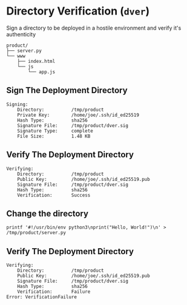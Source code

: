 # Directory Verification (`dver`)

Sign a directory to be deployed in a hostile environment and verify it's authenticity

```
product/
├── server.py
└── www
    ├── index.html
    └── js
        └── app.js
```

## Sign The Deployment Directory

```
Signing:
    Directory:          /tmp/product
    Private Key:        /home/joe/.ssh/id_ed25519
    Hash Type:          sha256
    Signature File:     /tmp/product/dver.sig
    Signature Type:     complete
    File Size:          1.48 KB
```

## Verify The Deployment Directory

```
Verifying:
    Directory:          /tmp/product
    Public Key:         /home/joe/.ssh/id_ed25519.pub
    Signature File:     /tmp/product/dver.sig
    Hash Type:          sha256
    Verification:       Success
```

## Change the directory

```
printf '#!/usr/bin/env python3\nprint("Hello, World!")\n' > /tmp/product/server.py
```

## Verify The Deployment Directory

```
Verifying:
    Directory:          /tmp/product
    Public Key:         /home/joe/.ssh/id_ed25519.pub
    Signature File:     /tmp/product/dver.sig
    Hash Type:          sha256
    Verification:       Failure
Error: VerificationFailure
```